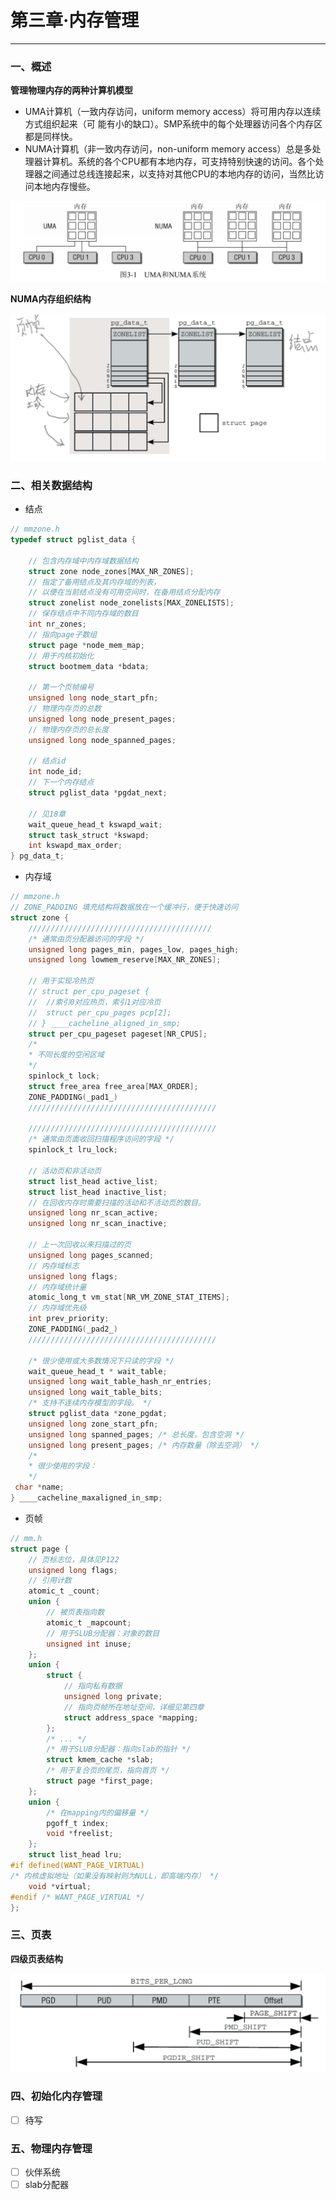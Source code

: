 # 第三章·内存管理
---

### 一、概述

**管理物理内存的两种计算机模型**

- UMA计算机（一致内存访问，uniform memory access）将可用内存以连续方式组织起来（可 能有小的缺口）。SMP系统中的每个处理器访问各个内存区都是同样快。 
- NUMA计算机（非一致内存访问，non-uniform memory access）总是多处理器计算机。系统的各个CPU都有本地内存，可支持特别快速的访问。各个处理器之间通过总线连接起来，以支持对其他CPU的本地内存的访问，当然比访问本地内存慢些。

![两种管理计算机物理内存的结构](images/(n)uma.png)

**NUMA内存组织结构**

![NUMA-MEM-STRUCTURE](images/numa-mem-struct.png)

### 二、相关数据结构

- 结点

```c
// mmzone.h
typedef struct pglist_data { 

    // 包含内存域中内存域数据结构
    struct zone node_zones[MAX_NR_ZONES]; 
    // 指定了备用结点及其内存域的列表，
    // 以便在当前结点没有可用空间时，在备用结点分配内存
    struct zonelist node_zonelists[MAX_ZONELISTS]; 
    // 保存结点中不同内存域的数目
    int nr_zones;
    // 指向page子数组
    struct page *node_mem_map; 
    // 用于内核初始化
    struct bootmem_data *bdata;

    // 第一个页帧编号
    unsigned long node_start_pfn; 
    // 物理内存页的总数
    unsigned long node_present_pages; 
    // 物理内存页的总长度 
    unsigned long node_spanned_pages;

    // 结点id 
    int node_id;
    // 下一个内存结点
    struct pglist_data *pgdat_next;
    
    // 见18章 
    wait_queue_head_t kswapd_wait; 
    struct task_struct *kswapd; 
    int kswapd_max_order;
} pg_data_t;
```
- 内存域
  
```c
// mmzone.h
// ZONE_PADDING 填充结构将数据放在一个缓冲行，便于快速访问
struct zone { 
    /////////////////////////////////////////
    /* 通常由页分配器访问的字段 */
    unsigned long pages_min, pages_low, pages_high;
    unsigned long lowmem_reserve[MAX_NR_ZONES];

    // 用于实现冷热页
    // struct per_cpu_pageset { 
    //  //索引0对应热页，索引1对应冷页
    //  struct per_cpu_pages pcp[2];
    // } ____cacheline_aligned_in_smp;
    struct per_cpu_pageset pageset[NR_CPUS];
    /*
    * 不同长度的空闲区域
    */
    spinlock_t lock;
    struct free_area free_area[MAX_ORDER];
    ZONE_PADDING(_pad1_)
    //////////////////////////////////////////

    //////////////////////////////////////////
    /* 通常由页面收回扫描程序访问的字段 */
    spinlock_t lru_lock;

    // 活动页和非活动页
    struct list_head active_list;
    struct list_head inactive_list;
    // 在回收内存时需要扫描的活动和不活动页的数目。
    unsigned long nr_scan_active;
    unsigned long nr_scan_inactive;

    // 上一次回收以来扫描过的页
    unsigned long pages_scanned;
    // 内存域标志 
    unsigned long flags; 
    // 内存域统计量
    atomic_long_t vm_stat[NR_VM_ZONE_STAT_ITEMS];
    // 内存域优先级
    int prev_priority;
    ZONE_PADDING(_pad2_)
    //////////////////////////////////////////

    /* 很少使用或大多数情况下只读的字段 */
    wait_queue_head_t * wait_table;
    unsigned long wait_table_hash_nr_entries;
    unsigned long wait_table_bits;
    /* 支持不连续内存模型的字段。 */
    struct pglist_data *zone_pgdat;
    unsigned long zone_start_pfn;
    unsigned long spanned_pages; /* 总长度，包含空洞 */
    unsigned long present_pages; /* 内存数量（除去空洞） */
    /*
    * 很少使用的字段：
    */
 char *name;
} ____cacheline_maxaligned_in_smp; 
```

- 页帧

```c
// mm.h
struct page {
    // 页标志位，具体见P122
    unsigned long flags; 
    // 引用计数
    atomic_t _count; 
    union {
        // 被页表指向数
        atomic_t _mapcount; 
        // 用于SLUB分配器：对象的数目
        unsigned int inuse; 
    };
    union {
        struct {
            // 指向私有数据
            unsigned long private; 
            // 指向页帧所在地址空间，详细见第四章
            struct address_space *mapping; 
        };
        /* ... */
        /* 用于SLUB分配器：指向slab的指针 */
        struct kmem_cache *slab; 
        /* 用于复合页的尾页，指向首页 */
        struct page *first_page; 
    };
    union {
        /* 在mapping内的偏移量 */
        pgoff_t index; 
        void *freelist; 
    };
    struct list_head lru; 
#if defined(WANT_PAGE_VIRTUAL)
/* 内核虚拟地址（如果没有映射则为NULL，即高端内存） */
    void *virtual; 
#endif /* WANT_PAGE_VIRTUAL */
};
```

### 三、页表

**四级页表结构**

![4表项+1偏移](./images/mem-address.png)

### 四、初始化内存管理

- [ ] 待写

### 五、物理内存管理

- [ ] 伙伴系统
- [ ] slab分配器